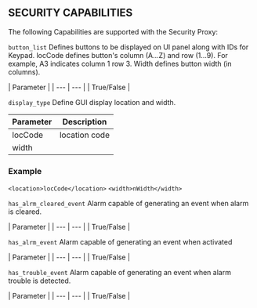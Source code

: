 ## SECURITY CAPABILITIES

The following Capabilities are supported with the Security Proxy:


`button_list`
Defines buttons to be displayed on UI panel along with IDs for Keypad. locCode defines button's column (A...Z) and row (1...9). For example, A3 indicates column 1 row 3. Width defines button width (in columns).

| Parameter | 
| --- | --- |
| True/False |


`display_type`
Define GUI display location and width.

| Parameter | Description |
| --- | --- |
| locCode | location code |
| width |


### Example

`<location>locCode</location>`
`<width>nWidth</width>`



`has_alrm_cleared_event`
Alarm capable of generating an event when alarm is cleared.

| Parameter | 
| --- | --- |
| True/False |



`has_alrm_event`
Alarm capable of generating an event when activated

| Parameter | 
| --- | --- |
| True/False |



`has_trouble_event`
Alarm capable of generating an event when alarm trouble is detected.

| Parameter | 
| --- | --- |
| True/False |